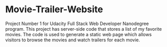 # Movie-Trailer-Website
Project Number 1 for Udacity Full Stack Web Developer Nanodegree program. This project has server-side code that stores a list of my favorite movies. The code is used to generate a static web page which allows visitors to browse the movies and watch trailers for each movie.

